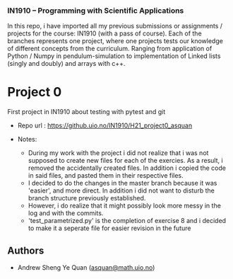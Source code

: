 ### IN1910 – Programming with Scientific Applications 
In this repo, i have imported all my previous submissions or assignments / projects for the course: IN1910 (with a pass of course).
Each of the branches represents one project, where one projects tests our knowledge of different concepts from the curriculum.
Ranging from application of Python / Numpy in pendulum-simulation to implementation of Linked lists (singly and doubly) and arrays with c++. 

# Project 0
First project in IN1910 about testing with pytest and git

- Repo url : https://github.uio.no/IN1910/H21_project0_asquan

-	Notes:
	- During my work with the project i did not realize that i was not supposed to create new files for each of the exercies. 
	As a result, i removed the accidentally created files. In addition i copied  the code in said files, and pasted them in their
	respective files. 
	- I decided to do the changes in the master branch because it was 'easier', and more direct. In addition i did not want to disturb the branch structure previously established. 
	- However, i do realize that it might possibly look more messy in the log and with the commits.
	- 'test_parametrized.py' is the completion of exercise 8 and i decided to make it a seperate 	 	file for easier revision in the future 

## Authors
- Andrew Sheng Ye Quan (asquan@math.uio.no)

